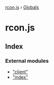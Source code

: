[rcon.js](README.md) › [Globals](globals.md)

# rcon.js

## Index

### External modules

* ["client"](modules/_client_.md)
* ["index"](modules/_index_.md)
